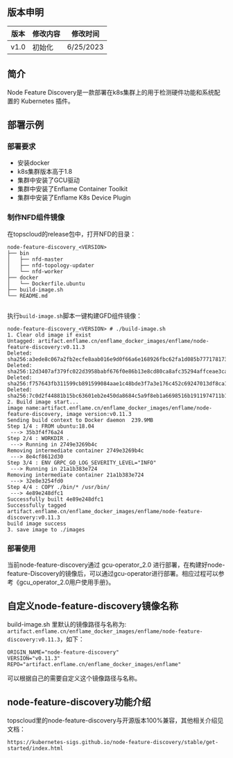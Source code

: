 
## 版本申明

| 版本 | 修改内容               | 修改时间   |
| ---- | --------------------- | ---------- |
| v1.0 | 初始化                 | 6/25/2023  |



## 简介

Node Feature Discovery是一款部署在k8s集群上的用于检测硬件功能和系统配置的 Kubernetes 插件。


## 部署示例

### 部署要求

- 安装docker
- k8s集群版本高于1.8
- 集群中安装了GCU驱动
- 集群中安装了Enflame Container Toolkit
- 集群中安装了Enflame K8s Device Plugin


### 制作NFD组件镜像

在topscloud的release包中，打开NFD的目录：

```
node-feature-discovery_<VERSION>
├── bin
│   ├── nfd-master
│   ├── nfd-topology-updater
│   └── nfd-worker
├── docker
│   └── Dockerfile.ubuntu
├── build-image.sh
└── README.md


```

执行`build-image.sh`脚本一键构建GFD组件镜像：

```
node-feature-discovery_<VERSION> # ./build-image.sh
1. Clear old image if exist
Untagged: artifact.enflame.cn/enflame_docker_images/enflame/node-feature-discovery:v0.11.3
Deleted: sha256:a3ede8c067a2fb2ecfe8aab016e9d0f66a6e168926fbc62fa1d085b777178173
Deleted: sha256:12d3407af379fc022d3958babf676f0e86b13e8cd80ca8afc35294affceae3ca
Deleted: sha256:f757643fb311599cb891599084aae1c48bde3f7a3e176c452c69247013df8ca1
Deleted: sha256:7c0d2f44881b15bc63601eb2e450da8684c5a9f8eb1a6698516b1911974711b1
2. Build image start...
image name:artifact.enflame.cn/enflame_docker_images/enflame/node-feature-discovery, image version:v0.11.3
Sending build context to Docker daemon  239.9MB
Step 1/4 : FROM ubuntu:18.04
 ---> 35b3f4f76a24
Step 2/4 : WORKDIR .
 ---> Running in 2749e3269b4c
Removing intermediate container 2749e3269b4c
 ---> 8e4cf8612d30
Step 3/4 : ENV GRPC_GO_LOG_SEVERITY_LEVEL="INFO"
 ---> Running in 21a1b383e724
Removing intermediate container 21a1b383e724
 ---> 32e8e3254fd0
Step 4/4 : COPY ./bin/* /usr/bin/
 ---> 4e89e248dfc1
Successfully built 4e89e248dfc1
Successfully tagged artifact.enflame.cn/enflame_docker_images/enflame/node-feature-discovery:v0.11.3
build image success
3. save image to ./images

```

### 部署使用

当前node-feature-discovery通过 gcu-operator_2.0 进行部署，在构建好node-feature-Discovery的镜像后，可以通过gcu-operator进行部署。相应过程可以参考《gcu_operator_2.0用户使用手册》。


## 自定义node-feature-discovery镜像名称

build-image.sh 里默认的镜像路径与名称为: `artifact.enflame.cn/enflame_docker_images/enflame/node-feature-discovery:v0.11.3`，如下：

```
ORIGIN_NAME="node-feature-discovery"
VERSION="v0.11.3"
REPO="artifact.enflame.cn/enflame_docker_images/enflame"

```

可以根据自己的需要自定义这个镜像路径与名称。


## node-feature-discovery功能介绍

topscloud里的node-feature-discovery与开源版本100%兼容，其他相关介绍见文档：

```
https://kubernetes-sigs.github.io/node-feature-discovery/stable/get-started/index.html

```

